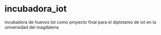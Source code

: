 # incubadora_iot
incubadora de huevos Iot como proyecto final para el diplotamo de iot en la universidad del magdalena

